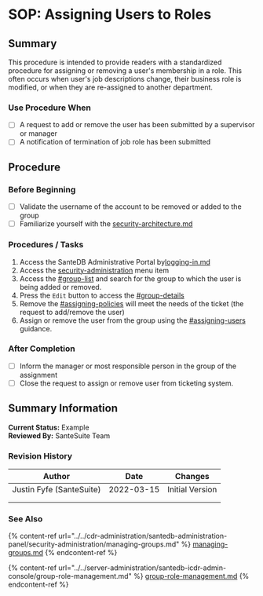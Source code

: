 # SOP: Assigning Users to Roles

## Summary

This procedure is intended to provide readers with a standardized procedure for assigning or removing a user's membership in a role. This often occurs when user's job descriptions change, their business role is modified, or when they are re-assigned to another department.

### Use Procedure When

* [ ] A request to add or remove the user has been submitted by a supervisor or manager
* [ ] A notification of termination of job role has been submitted

## Procedure

### Before Beginning

* [ ] Validate the username of the account to be removed or added to the group
* [ ] Familiarize yourself with the [security-architecture.md](../../../santedb/security-architecture.md "mention")

### Procedures / Tasks

1. Access the SanteDB Administrative Portal by[logging-in.md](../../cdr-administration/santedb-administration-panel/logging-in.md "mention")
2. Access the [security-administration](../../cdr-administration/santedb-administration-panel/security-administration/ "mention") menu item
3. Access the [#group-list](../../cdr-administration/santedb-administration-panel/security-administration/managing-groups.md#group-list "mention") and search for the group to which the user is being added or removed.
4. Press the `Edit` button to access the  [#group-details](../../cdr-administration/santedb-administration-panel/security-administration/managing-groups.md#group-details "mention")
5. Remove the [#assigning-policies](../../cdr-administration/santedb-administration-panel/security-administration/managing-groups.md#assigning-policies "mention") will meet the needs of the ticket (the request to add/remove the user)
6. Assign or remove the user from the group using the [#assigning-users](../../cdr-administration/santedb-administration-panel/security-administration/managing-groups.md#assigning-users "mention") guidance.

### After Completion

* [ ] Inform the manager or most responsible person in the group of the assignment
* [ ] Close the request to assign or remove user from ticketing system.

## Summary Information

**Current Status:** Example\
**Reviewed By:** SanteSuite Team

### **Revision History**

| Author                   | Date       | Changes         |
| ------------------------ | ---------- | --------------- |
| Justin Fyfe (SanteSuite) | 2022-03-15 | Initial Version |
|                          |            |                 |
|                          |            |                 |

### See Also

{% content-ref url="../../cdr-administration/santedb-administration-panel/security-administration/managing-groups.md" %}
[managing-groups.md](../../cdr-administration/santedb-administration-panel/security-administration/managing-groups.md)
{% endcontent-ref %}

{% content-ref url="../../server-administration/santedb-icdr-admin-console/group-role-management.md" %}
[group-role-management.md](../../server-administration/santedb-icdr-admin-console/group-role-management.md)
{% endcontent-ref %}

